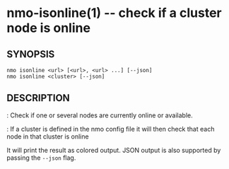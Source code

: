 nmo-isonline(1) -- check if a cluster node is online
====================================================

## SYNOPSIS

    nmo isonline <url> [<url>, <url> ...] [--json]
    nmo isonline <cluster> [--json]


## DESCRIPTION

  <url>:
Check if one or several nodes are currently online or available.

  <cluster>:
If a cluster is defined in the nmo config file it will then check that each node
in that cluster is online

It will print the result as colored output. JSON output is also
supported by passing the `--json` flag.
